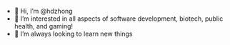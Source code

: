 - 👋 Hi, I’m @hdzhong
- 👀 I’m interested in all aspects of software development, biotech, public health, and gaming!
- 🌱 I’m always looking to learn new things


<!---
hdzhong/hdzhong is a ✨ special ✨ repository because its `README.md` (this file) appears on your GitHub profile.
You can click the Preview link to take a look at your changes.
--->
